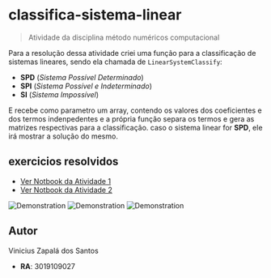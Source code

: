 # classifica-sistema-linear
> Atividade da disciplina método numéricos computacional

Para a resolução dessa atividade criei uma função para a classificação de sistemas lineares, sendo ela chamada de `LinearSystemClassify`:

- **SPD** (*Sistema Possível Determinado*)
- **SPI** (*Sistema Possível e Indeterminado*)
- **SI** (*Sistema Impossível*)

E recebe como parametro um array, contendo os valores dos coeficientes e dos termos indenpedentes e a própria função separa os termos e gera as matrizes respectivas para a classificação. caso o sistema linear for **SPD**, ele irá mostrar a solução do mesmo.

## exercicios resolvidos
- [Ver Notbook da Atividade 1](./Notebooks/Atv1/Atividade_resolvida.ipynb)
- [Ver Notbook da Atividade 2](./Notebooks/Atv2/sistema_linear_Atividade_2_resolvido.ipynb)

![Demonstration](./ReadmeAssets/Quest%C3%A3o%203.png)
![Demonstration](./ReadmeAssets/Quest%C3%A3o%206.png)
![Demonstration](./ReadmeAssets/Quest%C3%A3o%209.png)

## Autor
Vinicius Zapalá dos Santos
- **RA**: 3019109027
